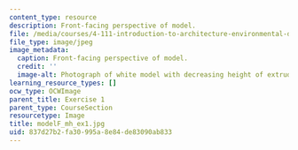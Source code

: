 ```yaml
---
content_type: resource
description: Front-facing perspective of model.
file: /media/courses/4-111-introduction-to-architecture-environmental-design-spring-2014/837d27b2fa30995a8e84de83090ab833_modelF_mh_ex1.jpg
file_type: image/jpeg
image_metadata:
  caption: Front-facing perspective of model.
  credit: ''
  image-alt: Photograph of white model with decreasing height of extruded planes.
learning_resource_types: []
ocw_type: OCWImage
parent_title: Exercise 1
parent_type: CourseSection
resourcetype: Image
title: modelF_mh_ex1.jpg
uid: 837d27b2-fa30-995a-8e84-de83090ab833
---
```

